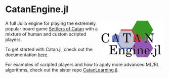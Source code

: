 
# CatanEngine.jl 


<img src="https://github.com/BKaperick/Catan.jl/blob/master/engine_cleaned_logo.svg" data-canonical-src="[https://gyazo.com/eb5c5741b6a9a16c692170a41a49c858.png](https://github.com/BKaperick/Catan.jl/blob/master/engine_cleaned_logo.svg)" width="200" align="right" />

A full Julia engine for playing the extremely popular board game [Settlers of Catan](https://www.catan.com/) with a mixture of human and custom scripted players.

To get started with Catan.jl, check out the documentation [here](https://bkaperick.github.io/CatanEngine.jl/).

 For examples of scripted players and how to apply more advanced ML/RL algorithms, check out the sister repo [CatanLearning.jl](https://github.com/BKaperick/CatanLearning.jl/).

